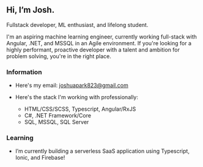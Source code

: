## Hi, I’m Josh.

Fullstack developer, ML enthusiast, and lifelong student.

I'm an aspiring machine learning engineer, currently working full-stack with Angular, .NET, and MSSQL in an Agile environment.
If you're looking for a highly performant, proactive developer with a talent and ambition for problem solving, you're in the right place.

### Information
- Here's my email: joshuapark823@gmail.com

- Here's the stack I'm working with professionally:
  - HTML/CSS/SCSS, Typescript, Angular/RxJS
  - C#, .NET Framework/Core
  - SQL, MSSQL, SQL Server

### Learning
- I’m currently building a serverless SaaS application using Typescript, Ionic, and Firebase!
